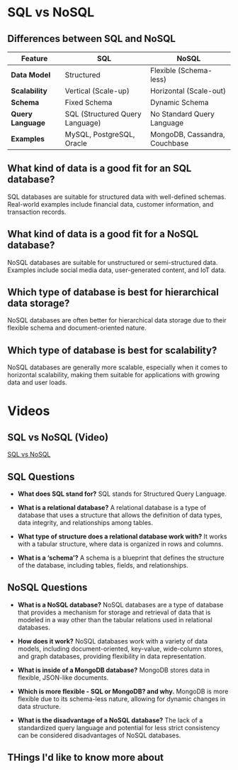 # SQL vs NoSQL

## Differences between SQL and NoSQL

| Feature             | SQL                  | NoSQL                |
|---------------------|----------------------|----------------------|
| **Data Model**      | Structured           | Flexible (Schema-less)|
| **Scalability**     | Vertical (Scale-up)  | Horizontal (Scale-out)|
| **Schema**          | Fixed Schema         | Dynamic Schema       |
| **Query Language**  | SQL (Structured Query Language)| No Standard Query Language|
| **Examples**        | MySQL, PostgreSQL, Oracle | MongoDB, Cassandra, Couchbase |

## What kind of data is a good fit for an SQL database?

SQL databases are suitable for structured data with well-defined schemas. Real-world examples include financial data, customer information, and transaction records.

## What kind of data is a good fit for a NoSQL database?

NoSQL databases are suitable for unstructured or semi-structured data. Examples include social media data, user-generated content, and IoT data.

## Which type of database is best for hierarchical data storage?

NoSQL databases are often better for hierarchical data storage due to their flexible schema and document-oriented nature.

## Which type of database is best for scalability?

NoSQL databases are generally more scalable, especially when it comes to horizontal scalability, making them suitable for applications with growing data and user loads.

# Videos

## SQL vs NoSQL (Video)

[SQL vs NoSQL](https://www.youtube.com/watch?v=ZS_kXvOeQ5Y)

## SQL Questions

- **What does SQL stand for?**
  SQL stands for Structured Query Language.

- **What is a relational database?**
  A relational database is a type of database that uses a structure that allows the definition of data types, data integrity, and relationships among tables.

- **What type of structure does a relational database work with?**
  It works with a tabular structure, where data is organized in rows and columns.

- **What is a ‘schema’?**
  A schema is a blueprint that defines the structure of the database, including tables, fields, and relationships.

## NoSQL Questions

- **What is a NoSQL database?**
  NoSQL databases are a type of database that provides a mechanism for storage and retrieval of data that is modeled in a way other than the tabular relations used in relational databases.

- **How does it work?**
  NoSQL databases work with a variety of data models, including document-oriented, key-value, wide-column stores, and graph databases, providing flexibility in data representation.

- **What is inside of a MongoDB database?**
  MongoDB stores data in flexible, JSON-like documents.

- **Which is more flexible - SQL or MongoDB? and why.**
  MongoDB is more flexible due to its schema-less nature, allowing for dynamic changes in data structure.

- **What is the disadvantage of a NoSQL database?**
  The lack of a standardized query language and potential for less strict consistency can be considered disadvantages of NoSQL databases.

## THings I'd like to know more about

